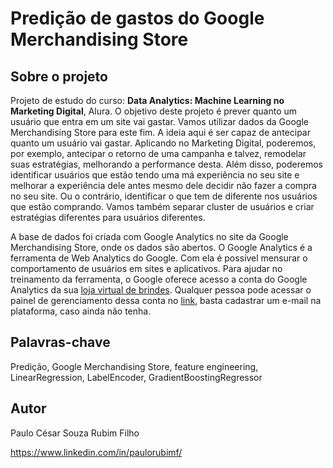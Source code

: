 # Predição de gastos do Google Merchandising Store

## Sobre o projeto  

Projeto de estudo do curso: **Data Analytics: Machine Learning no Marketing Digital**, Alura. O objetivo deste projeto é prever quanto um usuário que entra em um site vai gastar. Vamos utilizar dados da Google Merchandising Store para este fim. A ideia aqui é ser capaz de antecipar quanto um usuário vai gastar. Aplicando no Marketing Digital, poderemos, por exemplo, antecipar o retorno de uma campanha e talvez, remodelar suas estratégias, melhorando a performance desta. Além disso, poderemos identificar usuários que estão tendo uma má experiência no seu site e melhorar a experiência dele antes mesmo dele decidir não fazer a compra no seu site. Ou o contrário, identificar o que tem de diferente nos usuários que estão comprando. Vamos também separar cluster de usuários e criar estratégias diferentes para usuários diferentes.

A base de dados foi criada com Google Analytics no site da Google Merchandising Store, onde os dados são abertos. O Google Analytics é a ferramenta de Web Analytics do Google. Com ela é possível mensurar o comportamento de usuários em sites e aplicativos. Para ajudar no treinamento da ferramenta, o Google oferece acesso a conta do Google Analytics da sua [loja virtual de brindes](https://shop.googlemerchandisestore.com/). Qualquer pessoa pode acessar o painel de gerenciamento dessa conta no [link](https://support.google.com/analytics/answer/6367342#access&zippy=%2Cneste-artigo), basta cadastrar um e-mail na plataforma, caso ainda não tenha.

## Palavras-chave 
Predição, Google Merchandising Store, feature engineering, LinearRegression, LabelEncoder, GradientBoostingRegressor 

## Autor
Paulo César Souza Rubim Filho

https://www.linkedin.com/in/paulorubimf/

